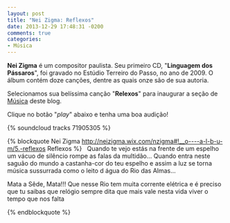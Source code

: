 ```yaml
---
layout: post
title: "Nei Zigma: Reflexos"
date: 2013-12-29 17:48:31 -0200
comments: true
categories: 
- Música
---
```

**Nei Zigma** é um compositor paulista. Seu primeiro CD, "**Linguagem dos Pássaros**", foi gravado no Estúdio Terreiro do Passo, no ano de 2009. O álbum contém doze canções, dentre as quais onze são de sua autoria.

Selecionamos sua belíssima canção "**Relexos**" para inaugurar a seção de [Música](/categorias/musica/) deste blog.

Clique no botão "*play*" abaixo e tenha uma boa audição!

{% soundcloud tracks 71905305 %}

{% blockquote Nei Zigma http://neizigma.wix.com/nzigma#!__o----a-l-b-u-m/5.-reflexos Reflexos %}
&nbsp;
Quando te vejo
estás na frente de um espelho
um vácuo de silêncio 
rompe as falas da multidão...
Quando entra neste saguão do mundo a castanha-cor do teu espelho
e assim a luz se torna
música sussurrada
como o leito d água
do Rio das Almas...

Mata a Sêde, Mata!!!
Que nesse Rio 
tem muita corrente elétrica
e é preciso que tu saibas
que relógio sempre dita
que mais vale nesta vida
viver o tempo que nos falta

{% endblockquote %}


